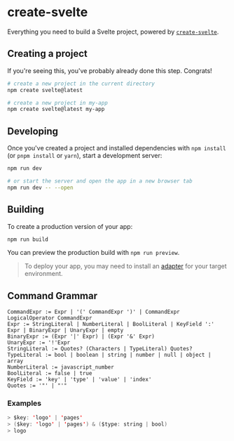 # create-svelte

Everything you need to build a Svelte project, powered by [`create-svelte`](https://github.com/sveltejs/kit/tree/master/packages/create-svelte).

## Creating a project

If you're seeing this, you've probably already done this step. Congrats!

```bash
# create a new project in the current directory
npm create svelte@latest

# create a new project in my-app
npm create svelte@latest my-app
```

## Developing

Once you've created a project and installed dependencies with `npm install` (or `pnpm install` or `yarn`), start a development server:

```bash
npm run dev

# or start the server and open the app in a new browser tab
npm run dev -- --open
```

## Building

To create a production version of your app:

```bash
npm run build
```

You can preview the production build with `npm run preview`.

> To deploy your app, you may need to install an [adapter](https://kit.svelte.dev/docs/adapters) for your target environment.

## Command Grammar

```bnf
CommandExpr := Expr | '(' CommandExpr ')' | CommandExpr LogicalOperator CommandExpr
Expr := StringLiteral | NumberLiteral | BoolLiteral | KeyField ':' Expr | BinaryExpr | UnaryExpr | empty
BinaryExpr := (Expr '|' Expr) | (Expr '&' Expr)
UnaryExpr := '!'Expr
StringLiteral := Quotes? (Characters | TypeLiteral) Quotes?
TypeLiteral := bool | boolean | string | number | null | object | array
NumberLiteral := javascript_number
BoolLiteral := false | true
KeyField := 'key' | 'type' | 'value' | 'index'
Quotes := '"' | "'"
```

### Examples

```swift
> $key: 'logo' | 'pages'
> ($key: 'logo' | 'pages') & ($type: string | bool)
> logo
```
